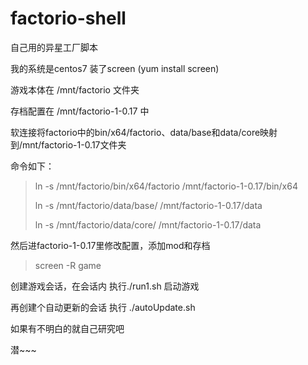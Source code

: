 # factorio-shell
自己用的异星工厂脚本

我的系统是centos7 装了screen (yum install screen)

游戏本体在 /mnt/factorio 文件夹

存档配置在 /mnt/factorio-1-0.17 中

软连接将factorio中的bin/x64/factorio、data/base和data/core映射到/mnt/factorio-1-0.17文件夹

命令如下：

> ln -s /mnt/factorio/bin/x64/factorio /mnt/factorio-1-0.17/bin/x64
> 
> ln -s /mnt/factorio/data/base/ /mnt/factorio-1-0.17/data
> 
> ln -s /mnt/factorio/data/core/ /mnt/factorio-1-0.17/data

然后进factorio-1-0.17里修改配置，添加mod和存档

> screen -R game

创建游戏会话，在会话内 执行./run1.sh 启动游戏

再创建个自动更新的会话 执行 ./autoUpdate.sh

如果有不明白的就自己研究吧

潜~~~
